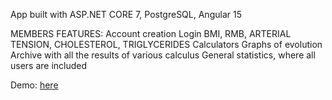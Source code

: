 App built with ASP.NET CORE 7, PostgreSQL, Angular 15

MEMBERS FEATURES:
Account creation
Login
BMI, RMB, ARTERIAL TENSION, CHOLESTEROL, TRIGLYCERIDES Calculators
Graphs of evolution
Archive with all the results of various calculus
General statistics, where all users are included

Demo: [here](https://fitmetricshub.fly.dev/)
